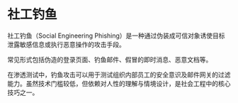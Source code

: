 # 社工钓鱼

社工钓鱼（Social Engineering Phishing）是一种通过伪装成可信对象诱使目标泄露敏感信息或执行恶意操作的攻击手段。

常见形式包括伪造的登录页面、钓鱼邮件、假冒的即时消息、恶意文档等。

在渗透测试中，钓鱼攻击可以用于测试组织内部员工的安全意识及邮件网关的过滤能力。虽然技术门槛较低，但依赖对人性的理解与情境设计，是社会工程中的核心技巧之一。
